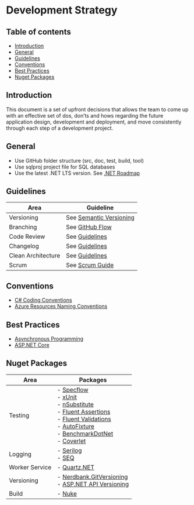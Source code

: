 # Development Strategy

## Table of contents
- [Introduction](#introduction)
- [General](#general)
- [Guidelines](#guidelines)
- [Conventions](#conventions)
- [Best Practices](#best-practices)
- [Nuget Packages](#nuget-packages)

## Introduction

This document is a set of upfront decisions that allows the team to come up with an effective set of dos, don’ts and hows regarding 
the future application design, development and deployment, and move consistently through each step of a development project. 

## General

- Use GitHub folder structure (src, doc, test, build, tool)
- Use sqlproj project file for SQL databases
- Use the latest .NET LTS version. See [.NET Roadmap](https://github.com/dotnet/core/blob/main/roadmap.md)

## Guidelines

Area | Guideline
------------ | -------------
Versioning | See [Semantic Versioning](https://semver.org/)
Branching | See [GitHub Flow](https://guides.github.com/introduction/flow/)
Code Review | See [Guidelines](https://google.github.io/eng-practices/review/)
Changelog | See [Guidelines](https://keepachangelog.com/en/1.0.0/)
Clean Architecture | See [Guidelines](https://github.com/jasontaylordev/CleanArchitecture)
Scrum | See [Scrum Guide](https://scrumguides.org/scrum-guide.html)

## Conventions
- [C# Coding Conventions](https://docs.microsoft.com/en-us/dotnet/csharp/fundamentals/coding-style/coding-conventions)
- [Azure Resources Naming Conventions](https://docs.microsoft.com/en-us/azure/cloud-adoption-framework/ready/azure-best-practices/resource-naming)

## Best Practices

- [Asynchronous Programming](https://github.com/davidfowl/AspNetCoreDiagnosticScenarios/blob/master/AsyncGuidance.md)
- [ASP.NET Core](https://github.com/davidfowl/AspNetCoreDiagnosticScenarios/blob/master/AspNetCoreGuidance.md)

## Nuget Packages

Area | Packages
------------ | -------------
Testing | - [Specflow](https://specflow.org/tools/specflow/) <br> - [xUnit](https://xunit.net/) <br> - [nSubstitute](https://nsubstitute.github.io/) <br> - [Fluent Assertions](https://fluentassertions.com/) <br> - [Fluent Validations](https://fluentvalidation.net/) <br> - [AutoFixture](https://autofixture.github.io/) <br> - [BenchmarkDotNet](https://benchmarkdotnet.org/) <br> - [Coverlet](https://dotnetfoundation.org/projects/coverlet)
Logging | - [Serilog](https://serilog.net/) <br> - [SEQ](https://datalust.co/seq)
Worker Service  | - [Quartz.NET](https://www.quartz-scheduler.net/)
Versioning | - [Nerdbank.GitVersioning](https://github.com/dotnet/Nerdbank.GitVersioning) <br> - [ASP.NET API Versioning](https://github.com/dotnet/aspnet-api-versioning)
Build | - [Nuke](https://nuke.build/)

